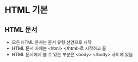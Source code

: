 # HTML 기본
## HTML 문서
- 모든 HTML 문서는 문서 유형 선언으로 시작 <!DOCTYPE html>
- HTML 문서 자체는 \<html> \</html>로 시작하고 끝
- HTML 문서에서 볼 수 있는 부분은 \<body> \</body> 사이에 있음
